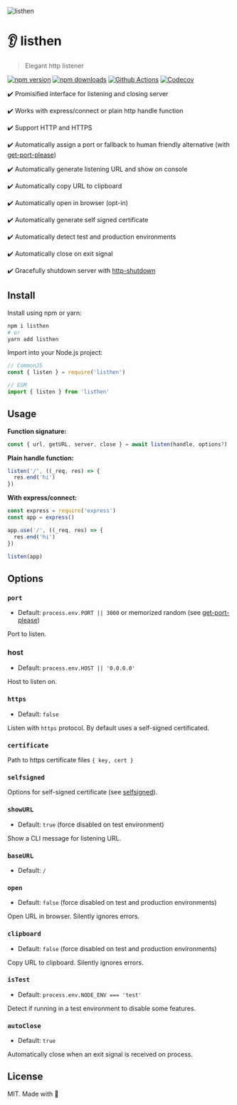 ![listhen](https://user-images.githubusercontent.com/904724/101662837-46845280-3a4a-11eb-9e9a-d5399e8af753.png)

# 👂 listhen

> Elegant http listener

[![npm version][npm-version-src]][npm-version-href]
[![npm downloads][npm-downloads-src]][npm-downloads-href]
[![Github Actions][github-actions-src]][github-actions-href]
[![Codecov][codecov-src]][codecov-href]

✔️ Promisified interface for listening and closing server

✔️ Works with express/connect or plain http handle function

✔️ Support HTTP and HTTPS

✔️ Automatically assign a port or fallback to human friendly alternative (with [get-port-please](https://github.com/unjs/get-port-please))

✔️ Automatically generate listening URL and show on console

✔️ Automatically copy URL to clipboard

✔️ Automatically open in browser (opt-in)

✔️ Automatically generate self signed certificate

✔️ Automatically detect test and production environments

✔️ Automatically close on exit signal

✔️ Gracefully shutdown server with [http-shutdown](https://github.com/thedillonb/http-shutdown)

## Install

Install using npm or yarn:

```bash
npm i listhen
# or
yarn add listhen
```

Import into your Node.js project:

```js
// CommonJS
const { listen } = require('listhen')

// ESM
import { listen } from 'listhen'
```

## Usage

**Function signature:**

```ts
const { url, getURL, server, close } = await listen(handle, options?)
```

**Plain handle function:**

```ts
listen('/', ((_req, res) => {
  res.end('hi')
})
```

**With express/connect:**

```ts
const express = require('express')
const app = express()

app.use('/', ((_req, res) => {
  res.end('hi')
})

listen(app)
```

## Options

### `port`

- Default: `process.env.PORT || 3000` or memorized random (see [get-port-please](https://github.com/unjs/get-port-please))

Port to listen.

### host

- Default: `process.env.HOST || '0.0.0.0'`

Host to listen on.

### `https`

- Default: `false`

Listen with `https` protocol. By default uses a self-signed certificated.

### `certificate`

Path to https certificate files `{ key, cert }`

### `selfsigned`

Options for self-signed certificate (see [selfsigned](https://github.com/jfromaniello/selfsigned)).

### `showURL`

- Default: `true` (force disabled on test environment)

Show a CLI message for listening URL.

### `baseURL`

- Default: `/`

### `open`

- Default: `false` (force disabled on test and production environments)

Open URL in browser. Silently ignores errors.

### `clipboard`

- Default: `false` (force disabled on test and production environments)

Copy URL to clipboard. Silently ignores errors.

### `isTest`

- Default: `process.env.NODE_ENV === 'test'`

Detect if running in a test environment to disable some features.

### `autoClose`

- Default: `true`

Automatically close when an exit signal is received on process.

## License

MIT. Made with 💖

<!-- Badges -->
[npm-version-src]: https://img.shields.io/npm/v/listhen?style=flat-square
[npm-version-href]: https://npmjs.com/package/listhen

[npm-downloads-src]: https://img.shields.io/npm/dm/listhen?style=flat-square
[npm-downloads-href]: https://npmjs.com/package/listhen

[github-actions-src]: https://img.shields.io/github/workflow/status/unjs/listhen/ci/main?style=flat-square
[github-actions-href]: https://github.com/unjs/listhen/actions?query=workflow%3Aci

[codecov-src]: https://img.shields.io/codecov/c/gh/unjs/listhen/main?style=flat-square
[codecov-href]: https://codecov.io/gh/unjs/listhen
